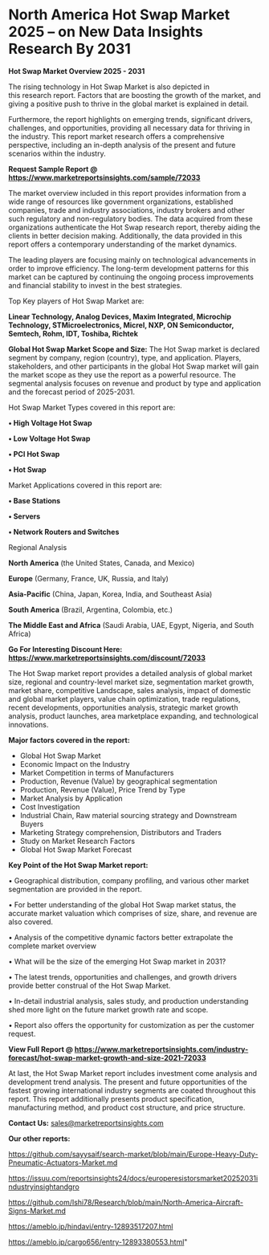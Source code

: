 # North America Hot Swap Market 2025 – on New Data Insights Research By 2031

<Strong> Hot Swap Market Overview 2025 - 2031</strong>

The rising technology in Hot Swap Market is also depicted in this research report. Factors that are boosting the growth of the market, and giving a positive push to thrive in the global market is explained in detail.

Furthermore, the report highlights on emerging trends, significant drivers, challenges, and opportunities, providing all necessary data for thriving in the industry. This report market research offers a comprehensive perspective, including an in-depth analysis of the present and future scenarios within the industry.

<strong>Request Sample Report @ <a href=https://www.marketreportsinsights.com/sample/72033>https://www.marketreportsinsights.com/sample/72033</a></strong>

The market overview included in this report provides information from a wide range of resources like government organizations, established companies, trade and industry associations, industry brokers and other such regulatory and non-regulatory bodies. The data acquired from these organizations authenticate the Hot Swap research report, thereby aiding the clients in better decision making. Additionally, the data provided in this report offers a contemporary understanding of the market dynamics.

The leading players are focusing mainly on technological advancements in order to improve efficiency. The long-term development patterns for this market can be captured by continuing the ongoing process improvements and financial stability to invest in the best strategies.

Top Key players of Hot Swap Market are:

<strong>Linear Technology, Analog Devices, Maxim Integrated, Microchip Technology, STMicroelectronics, Micrel, NXP, ON Semiconductor, Semtech, Rohm, IDT, Toshiba, Richtek</strong>

<strong><b>Global Hot Swap Market Scope and Size:</b></strong>
The Hot Swap market is declared segment by company, region (country), type, and application. Players, stakeholders, and other participants in the global Hot Swap market will gain the market scope as they use the report as a powerful resource. The segmental analysis focuses on revenue and product by type and application and the forecast period of 2025-2031.

Hot Swap Market Types covered in this report are:

<strong>• High Voltage Hot Swap

• Low Voltage Hot Swap

• PCI Hot Swap

• Hot Swap</strong>

Market Applications covered in this report are:

<strong>• Base Stations

• Servers

• Network Routers and Switches</strong> 

Regional Analysis

<strong>North America</strong> (the United States, Canada, and Mexico)

<strong>Europe</strong> (Germany, France, UK, Russia, and Italy)

<strong>Asia-Pacific</strong> (China, Japan, Korea, India, and Southeast Asia)

<strong>South America</strong> (Brazil, Argentina, Colombia, etc.)

<strong>The Middle East and Africa</strong> (Saudi Arabia, UAE, Egypt, Nigeria, and South Africa)

<strong>Go For Interesting Discount Here: <a href=https://www.marketreportsinsights.com/discount/72033>https://www.marketreportsinsights.com/discount/72033</a></strong>

The Hot Swap market report provides a detailed analysis of global market size, regional and country-level market size, segmentation market growth, market share, competitive Landscape, sales analysis, impact of domestic and global market players, value chain optimization, trade regulations, recent developments, opportunities analysis, strategic market growth analysis, product launches, area marketplace expanding, and technological innovations.

<strong><b>Major factors covered in the report:</b></strong>
<ul>
  <li>Global Hot Swap Market </li>
  <li>Economic Impact on the Industry</li>
  <li>Market Competition in terms of Manufacturers</li>
  <li>Production, Revenue (Value) by geographical segmentation</li>
  <li>Production, Revenue (Value), Price Trend by Type</li>
  <li>Market Analysis by Application</li>
  <li>Cost Investigation</li>
  <li>Industrial Chain, Raw material sourcing strategy and Downstream Buyers</li>
  <li>Marketing Strategy comprehension, Distributors and Traders</li>
  <li>Study on Market Research Factors</li>
  <li>Global Hot Swap Market Forecast</li>
</ul>

<strong><b>Key Point of the Hot Swap Market report:</b></strong>

• Geographical distribution, company profiling, and various other market segmentation are provided in the report.

• For better understanding of the global Hot Swap market status, the accurate market valuation which comprises of size, share, and revenue are also covered.

• Analysis of the competitive dynamic factors better extrapolate the complete market overview

• What will be the size of the emerging Hot Swap market in 2031?

• The latest trends, opportunities and challenges, and growth drivers provide better construal of the Hot Swap Market.

• In-detail industrial analysis, sales study, and production understanding shed more light on the future market growth rate and scope.

• Report also offers the opportunity for customization as per the customer request.

<strong><b>View Full Report @ <a href=https://www.marketreportsinsights.com/industry-forecast/hot-swap-market-growth-and-size-2021-72033>https://www.marketreportsinsights.com/industry-forecast/hot-swap-market-growth-and-size-2021-72033</a></b></strong>


At last, the Hot Swap Market report includes investment come analysis and development trend analysis. The present and future opportunities of the fastest growing international industry segments are coated throughout this report. This report additionally presents product specification, manufacturing method, and product cost structure, and price structure.

<strong>Contact Us:</strong>
sales@marketreportsinsights.com

<strong>Our other reports:</strong>

<a href=https://github.com/sayysaif/search-market/blob/main/Europe-Heavy-Duty-Pneumatic-Actuators-Market.md>https://github.com/sayysaif/search-market/blob/main/Europe-Heavy-Duty-Pneumatic-Actuators-Market.md</a>

<a href=https://issuu.com/reportsinsights24/docs/europeresistorsmarket20252031industryinsightandgro>https://issuu.com/reportsinsights24/docs/europeresistorsmarket20252031industryinsightandgro</a>

<a href=https://github.com/Ishi78/Research/blob/main/North-America-Aircraft-Signs-Market.md>https://github.com/Ishi78/Research/blob/main/North-America-Aircraft-Signs-Market.md</a>

<a href=https://ameblo.jp/hindavi/entry-12893517207.html>https://ameblo.jp/hindavi/entry-12893517207.html</a>

<a href=https://ameblo.jp/cargo656/entry-12893380553.html>https://ameblo.jp/cargo656/entry-12893380553.html</a>"
